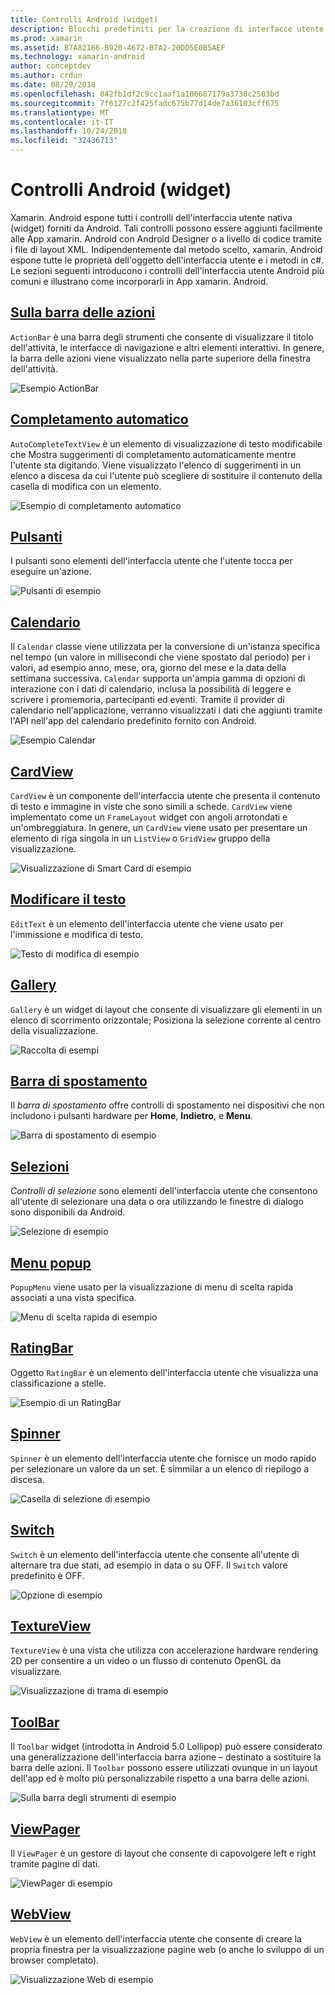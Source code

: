 ```yaml
---
title: Controlli Android (widget)
description: Blocchi predefiniti per la creazione di interfacce utente di xamarin. Android
ms.prod: xamarin
ms.assetid: B7A82166-B920-4672-B7A2-20DD5E0B5AEF
ms.technology: xamarin-android
author: conceptdev
ms.author: crdun
ms.date: 08/29/2018
ms.openlocfilehash: 842fb1df2c9cc1aaf1a106687179a3730c2503bd
ms.sourcegitcommit: 7f6127c2f425fadc675b77d14de7a36103cff675
ms.translationtype: MT
ms.contentlocale: it-IT
ms.lasthandoff: 10/24/2018
ms.locfileid: "32436713"
---
```

# <a name="android-controls-widgets"></a>Controlli Android (widget)

Xamarin. Android espone tutti i controlli dell'interfaccia utente nativa (widget) forniti da Android. Tali controlli possono essere aggiunti facilmente alle App xamarin. Android con Android Designer o a livello di codice tramite i file di layout XML. Indipendentemente dal metodo scelto, xamarin. Android espone tutte le proprietà dell'oggetto dell'interfaccia utente e i metodi in c#. Le sezioni seguenti introducono i controlli dell'interfaccia utente Android più comuni e illustrano come incorporarli in App xamarin. Android.

## <a name="action-barandroiduser-interfacecontrolsaction-barmd"></a>[Sulla barra delle azioni](~/android/user-interface/controls/action-bar.md) 

`ActionBar` è una barra degli strumenti che consente di visualizzare il titolo dell'attività, le interfacce di navigazione e altri elementi interattivi. In genere, la barra delle azioni viene visualizzato nella parte superiore della finestra dell'attività.

![Esempio ActionBar](images/action-bar.png)


## <a name="auto-completeandroiduser-interfacecontrolsauto-completemd"></a>[Completamento automatico](~/android/user-interface/controls/auto-complete.md)

`AutoCompleteTextView` è un elemento di visualizzazione di testo modificabile che Mostra suggerimenti di completamento automaticamente mentre l'utente sta digitando. Viene visualizzato l'elenco di suggerimenti in un elenco a discesa da cui l'utente può scegliere di sostituire il contenuto della casella di modifica con un elemento.

![Esempio di completamento automatico](images/auto-complete.png)


## <a name="buttonsandroiduser-interfacecontrolsbuttonsindexmd"></a>[Pulsanti](~/android/user-interface/controls/buttons/index.md)

I pulsanti sono elementi dell'interfaccia utente che l'utente tocca per eseguire un'azione.

![Pulsanti di esempio](images/buttons.png)


## <a name="calendarandroiduser-interfacecontrolscalendarmd"></a>[Calendario](~/android/user-interface/controls/calendar.md)

Il `Calendar` classe viene utilizzata per la conversione di un'istanza specifica nel tempo (un valore in millisecondi che viene spostato dal periodo) per i valori, ad esempio anno, mese, ora, giorno del mese e la data della settimana successiva.
`Calendar` supporta un'ampia gamma di opzioni di interazione con i dati di calendario, inclusa la possibilità di leggere e scrivere i promemoria, partecipanti ed eventi. Tramite il provider di calendario nell'applicazione, verranno visualizzati i dati che aggiunti tramite l'API nell'app del calendario predefinito fornito con Android.

![Esempio Calendar](images/calendar.png)


## <a name="cardviewandroiduser-interfacecontrolscard-viewmd"></a>[CardView](~/android/user-interface/controls/card-view.md)

`CardView` è un componente dell'interfaccia utente che presenta il contenuto di testo e immagine in viste che sono simili a schede. `CardView` viene implementato come un `FrameLayout` widget con angoli arrotondati e un'ombreggiatura. In genere, un `CardView` viene usato per presentare un elemento di riga singola in un `ListView` o `GridView` gruppo della visualizzazione.

![Visualizzazione di Smart Card di esempio](images/cardview.png)


## <a name="edit-textandroiduser-interfacecontrolsedit-textmd"></a>[Modificare il testo](~/android/user-interface/controls/edit-text.md)

`EditText` è un elemento dell'interfaccia utente che viene usato per l'immissione e modifica di testo.

![Testo di modifica di esempio](images/edit-text.png)


## <a name="galleryandroiduser-interfacecontrolsgallerymd"></a>[Gallery](~/android/user-interface/controls/gallery.md)

`Gallery` è un widget di layout che consente di visualizzare gli elementi in un elenco di scorrimento orizzontale; Posiziona la selezione corrente al centro della visualizzazione.

![Raccolta di esempi](images/gallery.png)


## <a name="navigation-barandroiduser-interfacecontrolsnavigation-barmd"></a>[Barra di spostamento](~/android/user-interface/controls/navigation-bar.md)

Il *barra di spostamento* offre controlli di spostamento nei dispositivi che non includono i pulsanti hardware per **Home**, **Indietro**, e **Menu**.

![Barra di spostamento di esempio](images/navigation-bar.png)


## <a name="pickersandroiduser-interfacecontrolspickersindexmd"></a>[Selezioni](~/android/user-interface/controls/pickers/index.md)

*Controlli di selezione* sono elementi dell'interfaccia utente che consentono all'utente di selezionare una data o ora utilizzando le finestre di dialogo sono disponibili da Android.

![Selezione di esempio](images/picker.png)


## <a name="popup-menuandroiduser-interfacecontrolspopup-menumd"></a>[Menu popup](~/android/user-interface/controls/popup-menu.md)

`PopupMenu` viene usato per la visualizzazione di menu di scelta rapida associati a una vista specifica.

![Menu di scelta rapida di esempio](images/popup-menu.png)


## <a name="ratingbarandroiduser-interfacecontrolsratingbarmd"></a>[RatingBar](~/android/user-interface/controls/ratingbar.md)

Oggetto `RatingBar` è un elemento dell'interfaccia utente che visualizza una classificazione a stelle.

![Esempio di un RatingBar](ratingbar-images/01-ratingbar.png)


## <a name="spinnerandroiduser-interfacecontrolsspinnermd"></a>[Spinner](~/android/user-interface/controls/spinner.md)

`Spinner` è un elemento dell'interfaccia utente che fornisce un modo rapido per selezionare un valore da un set. È simmilar a un elenco di riepilogo a discesa. 

![Casella di selezione di esempio](images/spinner.png)


## <a name="switchandroiduser-interfacecontrolsswitchmd"></a>[Switch](~/android/user-interface/controls/switch.md)

`Switch` è un elemento dell'interfaccia utente che consente all'utente di alternare tra due stati, ad esempio in data o su OFF. Il `Switch` valore predefinito è OFF.

![Opzione di esempio](images/switch.png)


## <a name="textureviewandroiduser-interfacecontrolstexture-viewmd"></a>[TextureView](~/android/user-interface/controls/texture-view.md)

`TextureView` è una vista che utilizza con accelerazione hardware rendering 2D per consentire a un video o un flusso di contenuto OpenGL da visualizzare.

![Visualizzazione di trama di esempio](images/texture-view.png)


## <a name="toolbarandroiduser-interfacecontrolstool-barindexmd"></a>[ToolBar](~/android/user-interface/controls/tool-bar/index.md)

Il `Toolbar` widget (introdotta in Android 5.0 Lollipop) può essere considerato una generalizzazione dell'interfaccia barra azione &ndash; destinato a sostituire la barra delle azioni. Il `Toolbar` possono essere utilizzati ovunque in un layout dell'app ed è molto più personalizzabile rispetto a una barra delle azioni.

![Sulla barra degli strumenti di esempio](images/toolbar.png)


## <a name="viewpagerandroiduser-interfacecontrolsview-pagerindexmd"></a>[ViewPager](~/android/user-interface/controls/view-pager/index.md) 

Il `ViewPager` è un gestore di layout che consente di capovolgere left e right tramite pagine di dati.

![ViewPager di esempio](images/viewpager.png)


## <a name="webviewandroiduser-interfacecontrolsweb-viewmd"></a>[WebView](~/android/user-interface/controls/web-view.md)

`WebView` è un elemento dell'interfaccia utente che consente di creare la propria finestra per la visualizzazione pagine web (o anche lo sviluppo di un browser completato).

![Visualizzazione Web di esempio](images/web-view.png)

